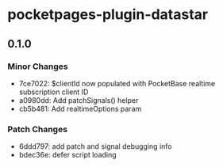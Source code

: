 # pocketpages-plugin-datastar

## 0.1.0

### Minor Changes

- 7ce7022: $clientId now populated with PocketBase realtime subscription client ID
- a0980dd: Add patchSignals() helper
- cb5b481: Add realtimeOptions param

### Patch Changes

- 6ddd797: add patch and signal debugging info
- bdec36e: defer script loading
